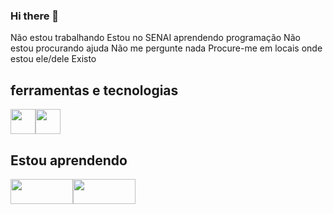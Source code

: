 ### Hi there 👋

<!--
**JuanMM0/JuanMM0** is a ✨ _special_ ✨ repository because its `README.md` (this file) appears on your GitHub profile.

Here are some ideas to get you started:

- 🔭 I’m currently working on ...
- 🌱 I’m currently learning ...
- 👯 I’m looking to collaborate on ...
- 🤔 I’m looking for help with ...
- 💬 Ask me about ...
- 📫 How to reach me: ...
- 😄 Pronouns: ...
- ⚡ Fun fact: 
-->
Não estou trabalhando
Estou no SENAI aprendendo programação 
Não estou procurando ajuda
Não me pergunte nada
Procure-me em locais onde estou
ele/dele
Existo
## ferramentas e tecnologias


<img src="https://cdn.jsdelivr.net/gh/devicons/devicon/icons/github/github-original.svg" width="40" height="40"/><img src="https://cdn.jsdelivr.net/gh/devicons/devicon/icons/adonisjs/adonisjs-original.svg" width="40" height="40" />
          
          
## Estou aprendendo

<img src="https://cdn.jsdelivr.net/gh/devicons/devicon/icons/html5/html5-original-wordmark.svg" width="100" height="40"/><img src="https://cdn.jsdelivr.net/gh/devicons/devicon/icons/css3/css3-original-wordmark.svg" width="100" height="40"/>
